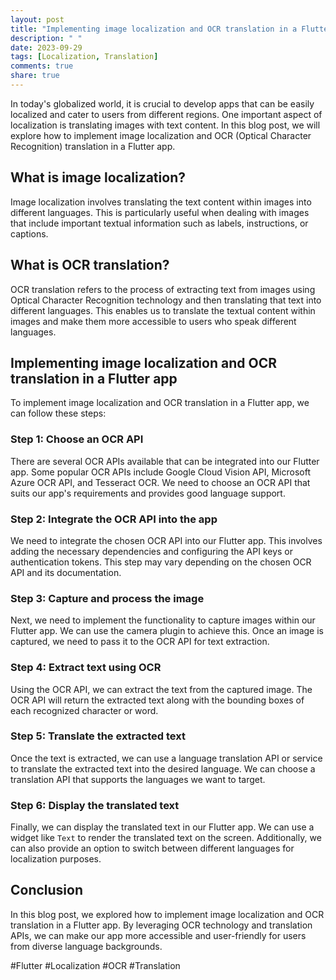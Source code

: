 ```yaml
---
layout: post
title: "Implementing image localization and OCR translation in a Flutter app"
description: " "
date: 2023-09-29
tags: [Localization, Translation]
comments: true
share: true
---
```


In today's globalized world, it is crucial to develop apps that can be easily localized and cater to users from different regions. One important aspect of localization is translating images with text content. In this blog post, we will explore how to implement image localization and OCR (Optical Character Recognition) translation in a Flutter app.

## What is image localization?

Image localization involves translating the text content within images into different languages. This is particularly useful when dealing with images that include important textual information such as labels, instructions, or captions.

## What is OCR translation?

OCR translation refers to the process of extracting text from images using Optical Character Recognition technology and then translating that text into different languages. This enables us to translate the textual content within images and make them more accessible to users who speak different languages.

## Implementing image localization and OCR translation in a Flutter app

To implement image localization and OCR translation in a Flutter app, we can follow these steps:

### Step 1: Choose an OCR API

There are several OCR APIs available that can be integrated into our Flutter app. Some popular OCR APIs include Google Cloud Vision API, Microsoft Azure OCR API, and Tesseract OCR. We need to choose an OCR API that suits our app's requirements and provides good language support.

### Step 2: Integrate the OCR API into the app

We need to integrate the chosen OCR API into our Flutter app. This involves adding the necessary dependencies and configuring the API keys or authentication tokens. This step may vary depending on the chosen OCR API and its documentation.

### Step 3: Capture and process the image

Next, we need to implement the functionality to capture images within our Flutter app. We can use the camera plugin to achieve this. Once an image is captured, we need to pass it to the OCR API for text extraction.

### Step 4: Extract text using OCR

Using the OCR API, we can extract the text from the captured image. The OCR API will return the extracted text along with the bounding boxes of each recognized character or word.

### Step 5: Translate the extracted text

Once the text is extracted, we can use a language translation API or service to translate the extracted text into the desired language. We can choose a translation API that supports the languages we want to target.

### Step 6: Display the translated text

Finally, we can display the translated text in our Flutter app. We can use a widget like `Text` to render the translated text on the screen. Additionally, we can also provide an option to switch between different languages for localization purposes.

## Conclusion

In this blog post, we explored how to implement image localization and OCR translation in a Flutter app. By leveraging OCR technology and translation APIs, we can make our app more accessible and user-friendly for users from diverse language backgrounds.

#Flutter #Localization #OCR #Translation